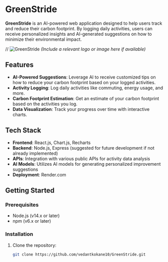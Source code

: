 # GreenStride

**GreenStride** is an AI-powered web application designed to help users track and reduce their carbon footprint. By logging daily activities, users can receive personalized insights and AI-generated suggestions on how to minimize their environmental impact.

// ![GreenStride](https://greenstride-frontend.onrender.com/assets/greenstride-logo.png) *(Include a relevant logo or image here if available)*

## Features

- **AI-Powered Suggestions**: Leverage AI to receive customized tips on how to reduce your carbon footprint based on your logged activities.
- **Activity Logging**: Log daily activities like commuting, energy usage, and more.
- **Carbon Footprint Estimation**: Get an estimate of your carbon footprint based on the activities you log.
- **Data Visualization**: Track your progress over time with interactive charts.

## Tech Stack

- **Frontend**: React.js, Chart.js, Recharts
- **Backend**: Node.js, Express (suggested for future development if not already implemented)
- **APIs**: Integration with various public APIs for activity data analysis
- **AI Models**: Utilizes AI models for generating personalized improvement suggestions
- **Deployment**: Render.com

## Getting Started

### Prerequisites

- Node.js (v14.x or later)
- npm (v6.x or later)

### Installation

1. Clone the repository:

   ```bash
   git clone https://github.com/vedantkokane10/GreenStride.git
